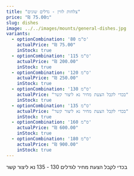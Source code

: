 ```yaml
---
title: "צלחות לווין - גדלים שונים"
price: "₪ 75.00מ"
slug: dishes
image: ../../images/mounts/general-dishes.jpg
variants:
  - optionCombination: '80 ס"מ'
    actualPrice: "₪ 75.00"
    inStock: true
  - optionCombination: '115 ס"מ'
    actualPrice: "₪ 200.00"
    inStock: true
  - optionCombination: '120 ס"מ'
    actualPrice: "₪ 250.00"
    inStock: true
  - optionCombination: '130 ס"מ'
    actualPrice: "בכדי לקבל הצעת מחיר נא ליצור קשר"
    inStock: true
  - optionCombination: '135 ס"מ'
    actualPrice: "בכדי לקבל הצעת מחיר נא ליצור קשר"
    inStock: true
  - optionCombination: '160 ס"מ'
    actualPrice: "₪ 600.00"
    inStock: true
  - optionCombination: '180 ס"מ'
    actualPrice: "₪ 900.00"
    inStock: true
---
```


בכדי לקבל הצעת מחיר לגדלים 130 - 135 נא ליצור קשר
